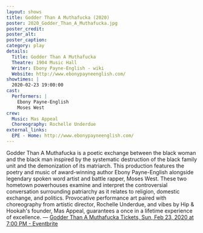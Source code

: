```yaml
---
layout: shows
title: Godder Than A Muthafucka (2020)
poster: 2020_Godder_Than_A_Muthafucka.jpg
poster_credit: 
poster_alt:
poster_caption:
category: play
details:
  Title: Godder Than A Muthafucka
  Theatre: 1904 Music Hall
  Writer: Ebony Payne-English - wiki
  Website: http://www.ebonypayneenglish.com/
showtimes: |
  2020-02-23 19:00:00
cast:
  Performers: |
    Ebony Payne-English
    Moses West
crew:
  Music: Mas Appeal
  Choreography: Rochelle Underdue
external_links:
  EPE - Home: http://www.ebonypayneenglish.com/
---
```

Godder Than A Muthafucka is a poetic exchange between the black woman and the black man inspired by the systematic destruction of the black family unit and the demonization of its matriarch. This production features the poetry and music of award-winning author Ebony Payne-English alongside legendary spoken word artist and battle rapper, Moses West. These two hometown powerhouses examine and interpret the controversial conversation surrounding patriarchy as it relates to religion, domestic exchange, and politics. Provocative performance art paired with choreography from artistic director, Rochelle Underdue, and vibes by Hip & Hookah's founder, Mas Appeal, guarantees a once in a lifetime experience of excellence. — [Godder Than A Muthafucka Tickets, Sun, Feb 23, 2020 at 7:00 PM - Eventbrite](https://www.eventbrite.com/e/godder-than-a-muthafucka-tickets-89589134513)
